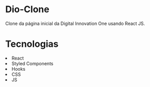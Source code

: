 # Dio-Clone

<p>Clone da página inicial da Digital Innovation One usando React JS.</p>

# Tecnologias
<li>React</li>
<li>Styled Components</li>
<li>Hooks</li>
<li>CSS</li>
<li>JS</li>

